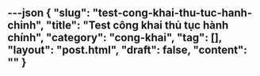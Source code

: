 ---json
{
    "slug": "test-cong-khai-thu-tuc-hanh-chinh",
    "title": "Test công khai thủ tục hành chính",
    "category": "cong-khai",
    "tag": [],
    "layout": "post.html",
    "draft": false,
    "__content__": ""
}
---
